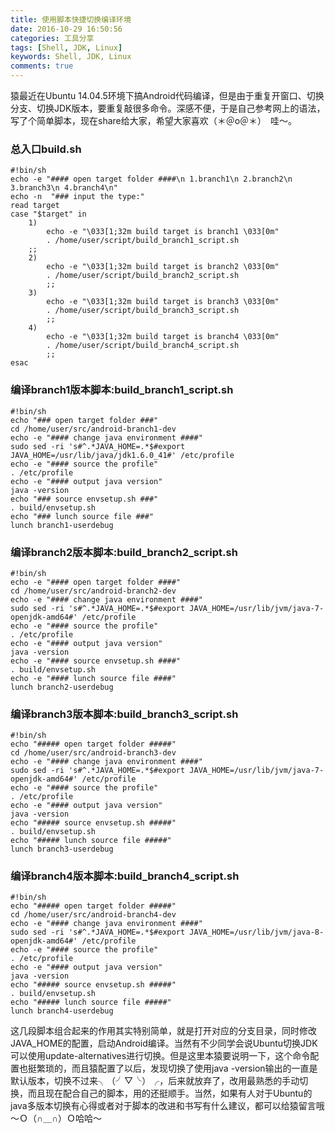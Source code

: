 ```yaml
---
title: 使用脚本快捷切换编译环境
date: 2016-10-29 16:50:56
categories: 工具分享
tags: [Shell, JDK, Linux]
keywords: Shell, JDK, Linux
comments: true
---
```


猿最近在Ubuntu 14.04.5环境下搞Android代码编译，但是由于重复开窗口、切换分支、切换JDK版本，要重复敲很多命令。深感不便，于是自己参考网上的语法，写了个简单脚本，现在share给大家，希望大家喜欢（＊＠ο＠＊）　哇～。

### 总入口build.sh

    #!bin/sh
    echo -e "#### open target folder ####\n 1.branch1\n 2.branch2\n 3.branch3\n 4.branch4\n"
    echo -n  "### input the type:"
    read target
    case "$target" in
        1)
        	echo -e "\033[1;32m build target is branch1 \033[0m"
            . /home/user/script/build_branch1_script.sh
    	;;
        2)
        	echo -e "\033[1;32m build target is branch2 \033[0m"
            . /home/user/script/build_branch2_script.sh
        	;;
        3)
        	echo -e "\033[1;32m build target is branch3 \033[0m"
        	. /home/user/script/build_branch3_script.sh
        	;;
        4)
        	echo -e "\033[1;32m build target is branch4 \033[0m"
        	. /home/user/script/build_branch4_script.sh
        	;;
    esac

### 编译branch1版本脚本:build_branch1_script.sh

    #!bin/sh
    echo "### open target folder ###"
    cd /home/user/src/android-branch1-dev
    echo -e "#### change java environment ####"
    sudo sed -ri 's#^.*JAVA_HOME=.*$#export JAVA_HOME=/usr/lib/java/jdk1.6.0_41#' /etc/profile
    echo -e "#### source the profile"
    . /etc/profile
    echo -e "#### output java version"
    java -version
    echo "### source envsetup.sh ###"
    . build/envsetup.sh
    echo "### lunch source file ###"
    lunch branch1-userdebug

### 编译branch2版本脚本:build_branch2_script.sh

    #!bin/sh
    echo -e "#### open target folder ####"
    cd /home/user/src/android-branch2-dev
    echo -e "#### change java environment ####"
    sudo sed -ri 's#^.*JAVA_HOME=.*$#export JAVA_HOME=/usr/lib/jvm/java-7-openjdk-amd64#' /etc/profile
    echo -e "#### source the profile"
    . /etc/profile
    echo -e "#### output java version"
    java -version
    echo -e "#### source envsetup.sh ####"
    . build/envsetup.sh
    echo -e "#### lunch source file ####"
    lunch branch2-userdebug


### 编译branch3版本脚本:build_branch3_script.sh

    #!bin/sh
    echo "##### open target folder #####"
    cd /home/user/src/android-branch3-dev
    echo -e "#### change java environment ####"
    sudo sed -ri 's#^.*JAVA_HOME=.*$#export JAVA_HOME=/usr/lib/jvm/java-7-openjdk-amd64#' /etc/profile
    echo -e "#### source the profile"
    . /etc/profile
    echo -e "#### output java version"
    java -version
    echo "##### source envsetup.sh #####"
    . build/envsetup.sh
    echo "##### lunch source file #####"
    lunch branch3-userdebug

### 编译branch4版本脚本:build_branch4_script.sh

    #!bin/sh
    echo "##### open target folder #####"
    cd /home/user/src/android-branch4-dev
    echo -e "#### change java environment ####"
    sudo sed -ri 's#^.*JAVA_HOME=.*$#export JAVA_HOME=/usr/lib/jvm/java-8-openjdk-amd64#' /etc/profile
    echo -e "#### source the profile"
    . /etc/profile
    echo -e "#### output java version"
    java -version
    echo "##### source envsetup.sh #####"
    . build/envsetup.sh
    echo "##### lunch source file #####"
    lunch branch4-userdebug

这几段脚本组合起来的作用其实特别简单，就是打开对应的分支目录，同时修改JAVA_HOME的配置，启动Android编译。当然有不少同学会说Ubuntu切换JDK可以使用update-alternatives进行切换。但是这里本猿要说明一下，这个命令配置也挺繁琐的，而且猿配置了以后，发现切换了使用java -version输出的一直是默认版本，切换不过来╮（╯▽╰）╭，后来就放弃了，改用最熟悉的手动切换，而且现在配合自己的脚本，用的还挺顺手。当然，如果有人对于Ubuntu的java多版本切换有心得或者对于脚本的改进和书写有什么建议，都可以给猿留言哦～Ｏ（∩＿∩）Ｏ哈哈～
